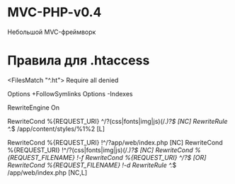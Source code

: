 # MVC-PHP-v0.4
Небольшой MVC-фреймворк


# Правила для .htaccess

<FilesMatch "^\.ht">
Require all denied
</FilesMatch>

Options +FollowSymlinks
Options -Indexes

RewriteEngine On

RewriteCond %{REQUEST_URI} ^/?(css|fonts|img|js)(/.*)?$ [NC]
RewriteRule ^.*$ /app/content/styles/%1%2 [L]

RewriteCond %{REQUEST_URI} !^/?app/web/index\.php [NC]
RewriteCond %{REQUEST_URI} !^/?(css|fonts|img|js)(/.*)?$ [NC]
RewriteCond %{REQUEST_FILENAME} !-f
RewriteCond %{REQUEST_URI} ^/?$ [OR]
RewriteCond %{REQUEST_FILENAME} !-d
RewriteRule ^.*$ /app/web/index.php [NC,L]
